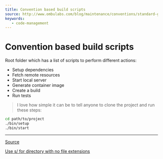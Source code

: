```yaml
---
title: Convention based build scripts
source: http://www.ombulabs.com/blog/maintenance/conventions/standard-getting-started.html
keywords: 
   - code-management
---
```


# Convention based build scripts

Root folder which has a list of scripts to perform different actions:

* Setup dependencies
* Fetch remote resources
* Start local server
* Generate container image
* Create a build
* Run tests

> I love how simple it can be to tell anyone to clone the project and run these steps:

```bash
cd path/to/project
./bin/setup
./bin/start
```

----

[Source](http://www.ombulabs.com/blog/maintenance/conventions/standard-getting-started.html)

[Use s/ for directory with no file extensions](./20191126175057.md)
